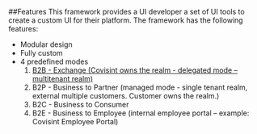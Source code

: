 ##Features
This framework provides a UI developer a set of UI tools to create a custom UI for their platform. The framework has the following features:
* Modular design
* Fully custom 
* 4 predefined modes
  1. [B2B - Exchange (Covisint owns the realm - delegated mode – multitenant realm)](./chapter_2_b2b_mode.md)
  2. B2P  - Business to Partner (managed mode - single tenant realm, external multiple customers. Customer owns the realm.)
  3. B2C - Business to Consumer
  4. B2E - Business to Employee (internal employee portal – example: Covisint Employee Portal)